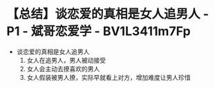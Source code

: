 # 【总结】谈恋爱的真相是女人追男人 - P1 - 斌哥恋爱学 - BV1L3411m7Fp

-   谈恋爱的真相是女人追男人
    1.  女人在追男人，男人被动接受
    2.  女人会主动去撩喜欢的男人
    3.  女人假装被男人撩，实际早就看上对方，增加难度让男人珍惜